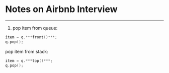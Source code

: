 # Notes on Airbnb Interview
-------
1. pop item from queue:
```cpp
item = q.***front()***;
q.pop();
```

pop item from stack:
```cpp
item = q.***top()***;
q.pop();
```
